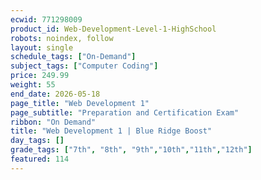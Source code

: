 ```yaml
---
ecwid: 771298009
product_id: Web-Development-Level-1-HighSchool
robots: noindex, follow
layout: single
schedule_tags: ["On-Demand"]
subject_tags: ["Computer Coding"]
price: 249.99
weight: 55
end_date: 2026-05-18
page_title: "Web Development 1"
page_subtitle: "Preparation and Certification Exam"
ribbon: "On Demand"
title: "Web Development 1 | Blue Ridge Boost"
day_tags: []
grade_tags: ["7th", "8th", "9th","10th","11th","12th"]
featured: 114
---
```


